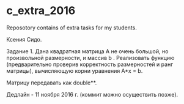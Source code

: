 # c_extra_2016
Reposotory contains of extra tasks for my students.

Ксения Сидо.

Задание 1. Дана квадратная матрица А не очень большой, но произвольной размерности, и массив b . Реализовать функцию (предварительно проверив корректность размерностей и ранг матрицы), вычисляющую корни уравнения А*x = b.

Матрицу передавать как double**.

Дедлайн - 11 ноября 2016 г. (коммит можно осуществить позже).

